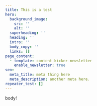 ```yaml
---
title: This is a test
hero:
  background_image:
    src: ''
    alt: ''
  superheading: ''
  heading: ''
  intro: ''
  body_copy: ''
  links: []
page_content:
  - template: content-kicker-newsletter
    enable_newsletter: true
seo:
  meta_title: meta thing here
  meta_description: another meta here.
repeater_test: []
---
```

body!
